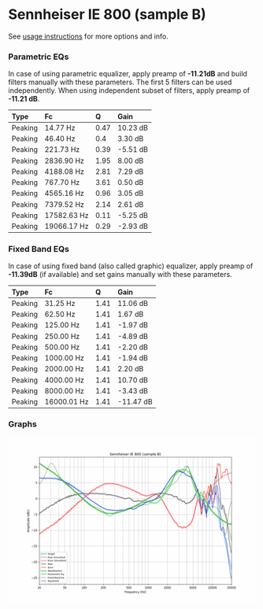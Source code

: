 # Sennheiser IE 800 (sample B)
See [usage instructions](https://github.com/jaakkopasanen/AutoEq#usage) for more options and info.

### Parametric EQs
In case of using parametric equalizer, apply preamp of **-11.21dB** and build filters manually
with these parameters. The first 5 filters can be used independently.
When using independent subset of filters, apply preamp of **-11.21 dB**.

| Type    | Fc          |    Q | Gain     |
|:--------|:------------|:-----|:---------|
| Peaking | 14.77 Hz    | 0.47 | 10.23 dB |
| Peaking | 46.40 Hz    | 0.4  | 3.30 dB  |
| Peaking | 221.73 Hz   | 0.39 | -5.51 dB |
| Peaking | 2836.90 Hz  | 1.95 | 8.00 dB  |
| Peaking | 4188.08 Hz  | 2.81 | 7.29 dB  |
| Peaking | 767.70 Hz   | 3.61 | 0.50 dB  |
| Peaking | 4565.16 Hz  | 0.96 | 3.05 dB  |
| Peaking | 7379.52 Hz  | 2.14 | 2.61 dB  |
| Peaking | 17582.63 Hz | 0.11 | -5.25 dB |
| Peaking | 19066.17 Hz | 0.29 | -2.93 dB |

### Fixed Band EQs
In case of using fixed band (also called graphic) equalizer, apply preamp of **-11.39dB**
(if available) and set gains manually with these parameters.

| Type    | Fc          |    Q | Gain      |
|:--------|:------------|:-----|:----------|
| Peaking | 31.25 Hz    | 1.41 | 11.06 dB  |
| Peaking | 62.50 Hz    | 1.41 | 1.67 dB   |
| Peaking | 125.00 Hz   | 1.41 | -1.97 dB  |
| Peaking | 250.00 Hz   | 1.41 | -4.89 dB  |
| Peaking | 500.00 Hz   | 1.41 | -2.20 dB  |
| Peaking | 1000.00 Hz  | 1.41 | -1.94 dB  |
| Peaking | 2000.00 Hz  | 1.41 | 2.20 dB   |
| Peaking | 4000.00 Hz  | 1.41 | 10.70 dB  |
| Peaking | 8000.00 Hz  | 1.41 | -3.43 dB  |
| Peaking | 16000.01 Hz | 1.41 | -11.47 dB |

### Graphs
![](./Sennheiser%20IE%20800%20(sample%20B).png)